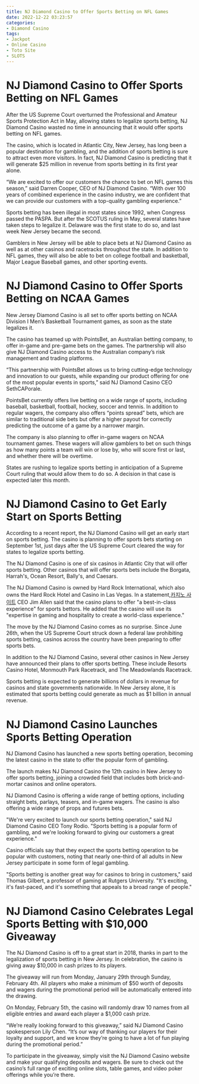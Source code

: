 ```yaml
---
title: NJ Diamond Casino to Offer Sports Betting on NFL Games
date: 2022-12-22 03:23:57
categories:
- Diamond Casino
tags:
- Jackpot
- Online Casino
- Toto Site
- SLOTS
---
```



#  NJ Diamond Casino to Offer Sports Betting on NFL Games

After the US Supreme Court overturned the Professional and Amateur Sports Protection Act in May, allowing states to legalize sports betting, NJ Diamond Casino wasted no time in announcing that it would offer sports betting on NFL games.

The casino, which is located in Atlantic City, New Jersey, has long been a popular destination for gambling, and the addition of sports betting is sure to attract even more visitors. In fact, NJ Diamond Casino is predicting that it will generate $25 million in revenue from sports betting in its first year alone.

“We are excited to offer our customers the chance to bet on NFL games this season,” said Darren Cooper, CEO of NJ Diamond Casino. “With over 100 years of combined experience in the casino industry, we are confident that we can provide our customers with a top-quality gambling experience.”

Sports betting has been illegal in most states since 1992, when Congress passed the PASPA. But after the SCOTUS ruling in May, several states have taken steps to legalize it. Delaware was the first state to do so, and last week New Jersey became the second.

Gamblers in New Jersey will be able to place bets at NJ Diamond Casino as well as at other casinos and racetracks throughout the state. In addition to NFL games, they will also be able to bet on college football and basketball, Major League Baseball games, and other sporting events.

#  NJ Diamond Casino to Offer Sports Betting on NCAA Games

New Jersey Diamond Casino is all set to offer sports betting on NCAA Division I Men’s Basketball Tournament games, as soon as the state legalizes it.

The casino has teamed up with PointsBet, an Australian betting company, to offer in-game and pre-game bets on the games. The partnership will also give NJ Diamond Casino access to the Australian company’s risk management and trading platforms.

“This partnership with PointsBet allows us to bring cutting-edge technology and innovation to our guests, while expanding our product offering for one of the most popular events in sports,” said NJ Diamond Casino CEO SethCAPorale.

PointsBet currently offers live betting on a wide range of sports, including baseball, basketball, football, hockey, soccer and tennis. In addition to regular wagers, the company also offers “points spread” bets, which are similar to traditional side bets but offer a higher payout for correctly predicting the outcome of a game by a narrower margin.

The company is also planning to offer in-game wagers on NCAA tournament games. These wagers will allow gamblers to bet on such things as how many points a team will win or lose by, who will score first or last, and whether there will be overtime.

States are rushing to legalize sports betting in anticipation of a Supreme Court ruling that would allow them to do so. A decision in that case is expected later this month.

#  NJ Diamond Casino to Get Early Start on Sports Betting 

According to a recent report, the NJ Diamond Casino will get an early start on sports betting. The casino is planning to offer sports bets starting on September 1st, just days after the US Supreme Court cleared the way for states to legalize sports betting.

The NJ Diamond Casino is one of six casinos in Atlantic City that will offer sports betting. Other casinos that will offer sports bets include the Borgata, Harrah's, Ocean Resort, Bally's, and Caesars.

The NJ Diamond Casino is owned by Hard Rock International, which also owns the Hard Rock Hotel and Casino in Las Vegas. In a statement,[카지노 사이트](https://choegocasino.com/) CEO Jim Allen said that the casino plans to offer "a best-in-class experience" for sports bettors. He added that the casino will use its "expertise in gaming and hospitality to create a world-class experience."

The move by the NJ Diamond Casino comes as no surprise. Since June 26th, when the US Supreme Court struck down a federal law prohibiting sports betting, casinos across the country have been preparing to offer sports bets.

In addition to the NJ Diamond Casino, several other casinos in New Jersey have announced their plans to offer sports betting. These include Resorts Casino Hotel, Monmouth Park Racetrack, and The Meadowlands Racetrack.

Sports betting is expected to generate billions of dollars in revenue for casinos and state governments nationwide. In New Jersey alone, it is estimated that sports betting could generate as much as $1 billion in annual revenue.

#  NJ Diamond Casino Launches Sports Betting Operation

NJ Diamond Casino has launched a new sports betting operation, becoming the latest casino in the state to offer the popular form of gambling.

The launch makes NJ Diamond Casino the 12th casino in New Jersey to offer sports betting, joining a crowded field that includes both brick-and-mortar casinos and online operators.

NJ Diamond Casino is offering a wide range of betting options, including straight bets, parlays, teasers, and in-game wagers. The casino is also offering a wide range of props and futures bets.

"We're very excited to launch our sports betting operation," said NJ Diamond Casino CEO Tony Rodio. "Sports betting is a popular form of gambling, and we're looking forward to giving our customers a great experience."

Casino officials say that they expect the sports betting operation to be popular with customers, noting that nearly one-third of all adults in New Jersey participate in some form of legal gambling.

"Sports betting is another great way for casinos to bring in customers," said Thomas Gilbert, a professor of gaming at Rutgers University. "It's exciting, it's fast-paced, and it's something that appeals to a broad range of people."

#  NJ Diamond Casino Celebrates Legal Sports Betting with $10,000 Giveaway

The NJ Diamond Casino is off to a great start in 2018, thanks in part to the legalization of sports betting in New Jersey. In celebration, the casino is giving away $10,000 in cash prizes to its players.

The giveaway will run from Monday, January 29th through Sunday, February 4th. All players who make a minimum of $50 worth of deposits and wagers during the promotional period will be automatically entered into the drawing.

On Monday, February 5th, the casino will randomly draw 10 names from all eligible entries and award each player a $1,000 cash prize.

“We’re really looking forward to this giveaway,” said NJ Diamond Casino spokesperson Lily Chen. “It’s our way of thanking our players for their loyalty and support, and we know they’re going to have a lot of fun playing during the promotional period.”

To participate in the giveaway, simply visit the NJ Diamond Casino website and make your qualifying deposits and wagers. Be sure to check out the casino’s full range of exciting online slots, table games, and video poker offerings while you’re there.